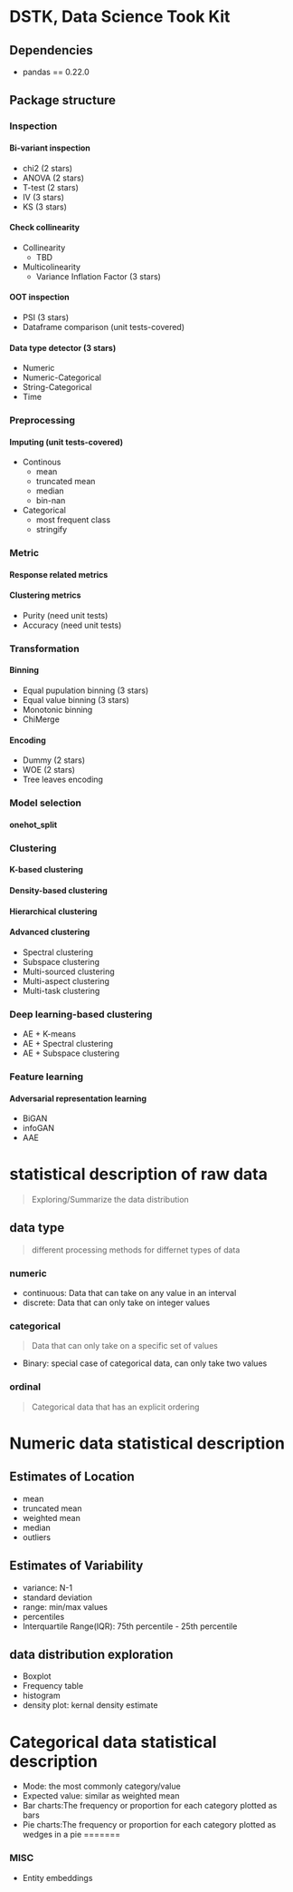 # DSTK, Data Science Took Kit

## Dependencies
* pandas == 0.22.0

## Package structure
### Inspection
#### Bi-variant inspection
* chi2 (2 stars)
* ANOVA (2 stars)
* T-test (2 stars)
* IV (3 stars)
* KS (3 stars)

#### Check collinearity
* Collinearity
	* TBD
* Multicolinearity
	* Variance Inflation Factor (3 stars)

#### OOT inspection
* PSI (3 stars)
* Dataframe comparison (unit tests-covered)

#### Data type detector (3 stars)
* Numeric
* Numeric-Categorical
* String-Categorical
* Time

### Preprocessing
#### Imputing (unit tests-covered)
* Continous
	* mean
	* truncated mean
	* median
	* bin-nan
* Categorical
	* most frequent class
	* stringify

### Metric
#### Response related metrics
#### Clustering metrics

* Purity (need unit tests)
* Accuracy (need unit tests)

### Transformation
#### Binning
* Equal pupulation binning (3 stars)
* Equal value binning (3 stars)
* Monotonic binning
* ChiMerge

#### Encoding 
* Dummy (2 stars)
* WOE (2 stars)
* Tree leaves encoding
 
### Model selection
#### onehot_split

### Clustering
#### K-based clustering
#### Density-based clustering
#### Hierarchical clustering
#### Advanced clustering
* Spectral clustering
* Subspace clustering
* Multi-sourced clustering
* Multi-aspect clustering
* Multi-task clustering

### Deep learning-based clustering
* AE + K-means
* AE + Spectral clustering
* AE + Subspace clustering

### Feature learning
#### Adversarial representation learning
* BiGAN
* infoGAN
* AAE

# statistical description of raw data
> Exploring/Summarize the data distribution

## data type
> different processing methods for differnet types of data

### numeric
+ continuous: Data that can take on any value in an interval
+ discrete: Data that can only take on integer values

### categorical
> Data that can only take on a specific set of values

+ Binary: special case of categorical data, can only take two values

### ordinal
> Categorical data that has an explicit ordering


# Numeric data statistical description

## Estimates of Location
+ mean
+ truncated mean
+ weighted mean
+ median
+ outliers

## Estimates of Variability
+ variance: N-1
+ standard deviation
+ range: min/max values
+ percentiles
+ Interquartile Range(IQR): 75th percentile - 25th percentile

## data distribution exploration
+ Boxplot
+ Frequency table
+ histogram
+ density plot: kernal density estimate

# Categorical data statistical description
+ Mode: the most commonly category/value
+ Expected value: similar as weighted mean
+ Bar charts:The frequency or proportion for each category plotted as bars
+ Pie charts:The frequency or proportion for each category plotted as wedges in a pie
=======
### MISC
* Entity embeddings

